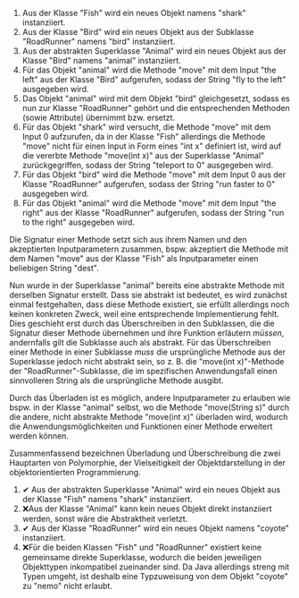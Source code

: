 1. Aus der Klasse "Fish" wird ein neues Objekt namens "shark" instanziiert.
2. Aus der Klasse "Bird" wird ein neues Objekt aus der Subklasse "RoadRunner" namens "bird" instanziiert.
3. Aus der abstrakten Superklasse "Animal" wird ein neues Objekt aus der Klasse "Bird" namens "animal" instanziiert.
4. Für das Objekt "animal" wird die Methode "move" mit dem Input "the left" aus der Klasse "Bird" aufgerufen,
sodass der String "fly to the left" ausgegeben wird.
5. Das Objekt "animal" wird mit dem Objekt "bird" gleichgesetzt, sodass es nun zur Klasse "RoadRunner" gehört und die
entsprechenden Methoden (sowie Attribute) übernimmt bzw. ersetzt.
6. Für das Objekt "shark" wird versucht, die Methode "move" mit dem Input 0 aufzurufen, da in der Klasse "Fish"
allerdings die Methode "move" nicht für einen Input in Form eines "int x" definiert ist, wird auf die vererbte Methode
"move(int x)" aus der Superklasse "Animal" zurückgegriffen, sodass der String "teleport to 0" ausgegeben wird.
7. Für das Objekt "bird" wird die Methode "move" mit dem Input 0 aus der Klasse "RoadRunner" aufgerufen, sodass der
String "run faster to 0" ausgegeben wird.
8. Für das Objekt "animal" wird die Methode "move" mit dem Input "the right" aus der Klasse "RoadRunner" aufgerufen,
sodass der String "run to the right" ausgegeben wird.

Die Signatur einer Methode setzt sich aus ihrem Namen und den akzeptierten Inputparametern zusammen, bspw. akzeptiert
die Methode mit dem Namen "move" aus der Klasse "Fish" als Inputparameter einen beliebigen String "dest".

Nun wurde in der Superklasse "animal" bereits eine abstrakte Methode mit derselben Signatur erstellt. Dass sie abstrakt 
ist bedeutet, es wird zunächst einmal festgehalten, dass diese Methode existiert, sie erfüllt allerdings noch keinen
konkreten Zweck, weil eine entsprechende Implementierung fehlt. Dies geschieht erst durch das Überschreiben in den
Subklassen, die die Signatur dieser Methode übernehmen und ihre Funktion erläutern *müssen*, andernfalls gilt die
Subklasse auch als abstrakt. Für das Überschreiben einer Methode in einer Subklasse *muss* die ursprüngliche Methode aus
der Superklasse jedoch nicht abstrakt sein, so z. B. die "move(int x)"-Methode der "RoadRunner"-Subklasse, die im
spezifischen Anwendungsfall einen sinnvolleren String als die ursprüngliche Methode ausgibt.

Durch das Überladen ist es möglich, andere Inputparameter zu erlauben wie bspw. in der Klasse "animal" selbst, wo die 
Methode "move(String s)" durch die andere, nicht abstrakte Methode "move(int x)" überladen wird, wodurch die
Anwendungsmöglichkeiten und Funktionen einer Methode erweitert werden können.

Zusammenfassend bezeichnen Überladung und Überschreibung die zwei Hauptarten von Polymorphie, der Vielseitigkeit der
Objektdarstellung in der objektorientierten Programmierung.

1. ✔ Aus der abstrakten Superklasse "Animal" wird ein neues Objekt aus der Klasse "Fish" namens "shark" instanziiert.
2. ❌Aus der Klasse "Animal" kann kein neues Objekt direkt instanziiert werden, sonst wäre die Abstraktheit verletzt.
3. ✔ Aus der Klasse "RoadRunner" wird ein neues Objekt namens "coyote" instanziiert.
4. ❌Für die beiden Klassen "Fish" und "RoadRunner" existiert keine gemeinsame direkte Superklasse, wodurch die beiden 
jeweiligen Objekttypen inkompatibel zueinander sind. Da Java allerdings streng mit Typen umgeht, ist deshalb eine
Typzuweisung von dem Objekt "coyote" zu "nemo" nicht erlaubt.